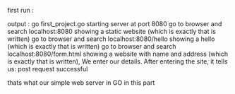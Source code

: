 first run :

output :
go first_project.go 
starting server at port 8080 
go to browser and search localhost:8080
showing a static website (which is exactly that is written)
go to browser and search localhost:8080/hello
showing a hello (which is exactly that is written)
go to browser and search localhost:8080/form.html
showing a  website with name and address (which is exactly that is written), We enter our details. After entering the site, it tells us:
post request successful

thats what our simple web server in GO in this part